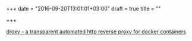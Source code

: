 +++
date = "2016-09-20T13:01:01+03:00"
draft = true
title = ""

+++

<p><a href="https://github.com/alash3al/droxy">droxy - a transparent automated http reverse proxy for docker containers</a></p>
